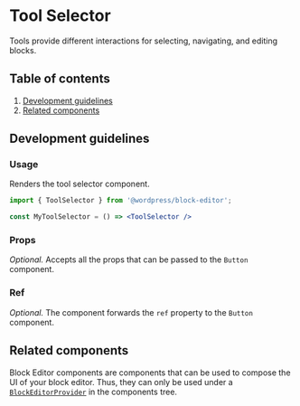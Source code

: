 # Tool Selector

Tools provide different interactions for selecting, navigating, and editing blocks.

## Table of contents


1. [Development guidelines](#development-guidelines)
2. [Related components](#related-components)

## Development guidelines

### Usage

Renders the tool selector component.

```jsx
import { ToolSelector } from '@wordpress/block-editor';

const MyToolSelector = () => <ToolSelector />
```

### Props

_Optional._ Accepts all the props that can be passed to the `Button` component.

### Ref

_Optional._ The component forwards the `ref` property to the `Button` component.


## Related components

Block Editor components are components that can be used to compose the UI of your block editor. Thus, they can only be used under a [`BlockEditorProvider`](https://github.com/WordPress/gutenberg/blob/master/packages/block-editor/src/components/provider/README.md) in the components tree.
